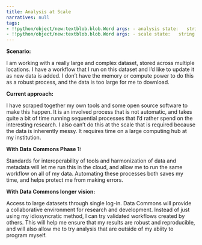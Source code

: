 ```yaml
---
title: Analysis at Scale
narratives: null
tags:
- !!python/object/new:textblob.blob.Word args: - analysis state:   string: analysis   pos_tag: null
- !!python/object/new:textblob.blob.Word args: - scale state:   string: scale   pos_tag: null
---
```

**Scenario:**

I am working with a really large and complex dataset, stored across
multiple locations.  I have a workflow that I run on this dataset and
I’d like to update it as new data is added. I don’t have the memory or
compute power to do this as a robust process, and the data is too
large for me to download.

**Current approach:**

I have scraped together my own tools and some open source software to
make this happen. It is an involved process that is not automatic, and
takes quite a bit of time running sequential processes that I’d rather
spend on the interesting research. I also can’t do this at the scale
that is required because the data is inherently messy. It requires time
on a large computing hub at my institution.

**With Data Commons Phase 1:**

Standards for interoperability of tools and harmonization of data and
metadata will let me run this in the cloud, and allow me to run the
same workflow on all of my data. Automating these processes both saves
my time, and helps protect me from making errors.

**With Data Commons longer vision:**

Access to large datasets through single log-in. Data Commons will
provide a collaborative environment for research and development. Instead
of just using my idiosyncratic method, I can try validated workflows
created by others. This will help me ensure that my results are robust
and reproducible, and will also allow me to try analysis that are outside
of my abiity to program myself.